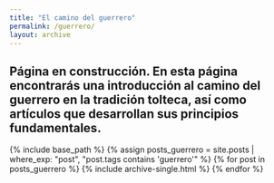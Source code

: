 ```yaml
---
title: "El camino del guerrero"
permalink: /guerrero/
layout: archive
---
```

Página en construcción.
En esta página encontrarás una introducción al camino del guerrero en la tradición tolteca, así como artículos que desarrollan sus principios fundamentales.
---

{% include base_path %}
{% assign posts_guerrero = site.posts | where_exp: "post", "post.tags contains 'guerrero'" %}
{% for post in posts_guerrero %}
  {% include archive-single.html %}
{% endfor %}